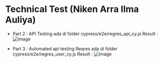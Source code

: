 # Technical Test (Niken Arra Ilma Auliya)
- Part 2 : API Testing ada di folder cypress/e2e/regres_api_cy.js
Result : 
![image](https://github.com/user-attachments/assets/f163b839-008c-4f5f-a992-663b55316221)

- Part 3 : Automated api testing Reqres ada di folder cypress/e2e/regres_user_cy.js
Result : 
![image](https://github.com/user-attachments/assets/75cd51a2-70c2-4a7f-9900-79a7404daf9c)

